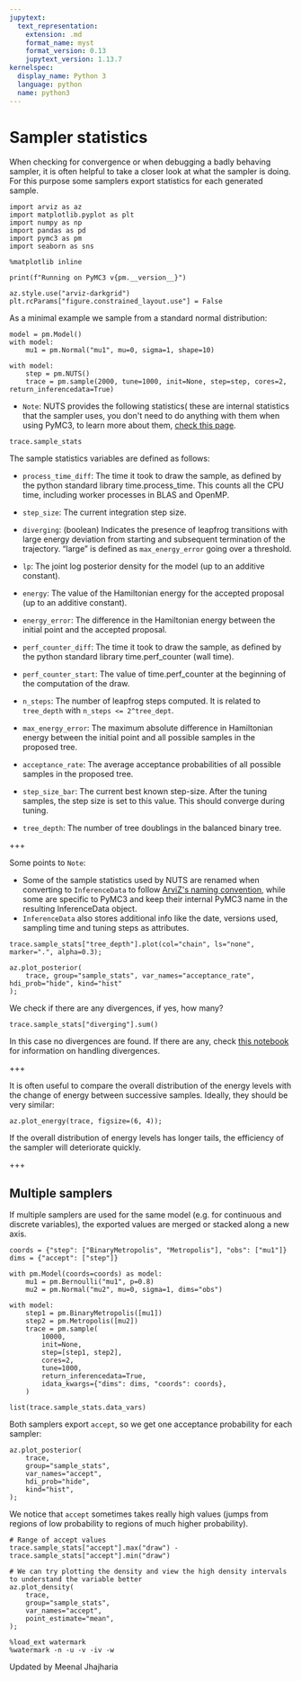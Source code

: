 ```yaml
---
jupytext:
  text_representation:
    extension: .md
    format_name: myst
    format_version: 0.13
    jupytext_version: 1.13.7
kernelspec:
  display_name: Python 3
  language: python
  name: python3
---
```


# Sampler statistics

When checking for convergence or when debugging a badly behaving
sampler, it is often helpful to take a closer look at what the
sampler is doing. For this purpose some samplers export
statistics for each generated sample.

```{code-cell} ipython3
import arviz as az
import matplotlib.pyplot as plt
import numpy as np
import pandas as pd
import pymc3 as pm
import seaborn as sns

%matplotlib inline

print(f"Running on PyMC3 v{pm.__version__}")
```

```{code-cell} ipython3
az.style.use("arviz-darkgrid")
plt.rcParams["figure.constrained_layout.use"] = False
```

As a minimal example we sample from a standard normal distribution:

```{code-cell} ipython3
model = pm.Model()
with model:
    mu1 = pm.Normal("mu1", mu=0, sigma=1, shape=10)
```

```{code-cell} ipython3
with model:
    step = pm.NUTS()
    trace = pm.sample(2000, tune=1000, init=None, step=step, cores=2, return_inferencedata=True)
```

- `Note`: NUTS provides the following statistics( these are internal statistics that the sampler uses, you don't need to do anything with them when using PyMC3, to learn more about them, [check this page](https://docs.pymc.io/api/inference.html#module-pymc3.step_methods.hmc.nuts).

```{code-cell} ipython3
trace.sample_stats
```

The sample statistics variables are defined as follows:

- `process_time_diff`: The time it took to draw the sample, as defined by the python standard library time.process_time. This counts all the CPU time, including worker processes in BLAS and OpenMP.

- `step_size`: The current integration step size.

- `diverging`: (boolean) Indicates the presence of leapfrog transitions with large energy deviation from starting and subsequent termination of the trajectory. “large” is defined as `max_energy_error` going over a threshold.

- `lp`: The joint log posterior density for the model (up to an additive constant).

- `energy`: The value of the Hamiltonian energy for the accepted proposal (up to an additive constant).

- `energy_error`: The difference in the Hamiltonian energy between the initial point and the accepted proposal.

- `perf_counter_diff`: The time it took to draw the sample, as defined by the python standard library time.perf_counter (wall time).

- `perf_counter_start`: The value of time.perf_counter at the beginning of the computation of the draw.

- `n_steps`: The number of leapfrog steps computed. It is related to `tree_depth` with `n_steps <= 2^tree_dept`.

- `max_energy_error`: The maximum absolute difference in Hamiltonian energy between the initial point and all possible samples in the proposed tree.

- `acceptance_rate`: The average acceptance probabilities of all possible samples in the proposed tree.

- `step_size_bar`: The current best known step-size. After the tuning samples, the step size is set to this value. This should converge during tuning.

- `tree_depth`: The number of tree doublings in the balanced binary tree.

+++

Some points to `Note`:
- Some of the sample statistics used by NUTS are renamed when converting to `InferenceData` to follow [ArviZ's naming convention](https://arviz-devs.github.io/arviz/schema/schema.html#sample-stats), while some are specific to PyMC3 and keep their internal PyMC3 name in the resulting InferenceData object.
- `InferenceData` also stores additional info like the date, versions used, sampling time and tuning steps as attributes.

```{code-cell} ipython3
trace.sample_stats["tree_depth"].plot(col="chain", ls="none", marker=".", alpha=0.3);
```

```{code-cell} ipython3
az.plot_posterior(
    trace, group="sample_stats", var_names="acceptance_rate", hdi_prob="hide", kind="hist"
);
```

We check if there are any divergences, if yes, how many?

```{code-cell} ipython3
trace.sample_stats["diverging"].sum()
```

In this case no divergences are found. If there are any, check [this notebook](https://github.com/pymc-devs/pymc-examples/blob/main/examples/diagnostics_and_criticism/Diagnosing_biased_Inference_with_Divergences.ipynb) for  information on handling divergences.

+++

It is often useful to compare the overall distribution of the
energy levels with the change of energy between successive samples.
Ideally, they should be very similar:

```{code-cell} ipython3
az.plot_energy(trace, figsize=(6, 4));
```

If the overall distribution of energy levels has longer tails, the efficiency of the sampler will deteriorate quickly.

+++

## Multiple samplers

If multiple samplers are used for the same model (e.g. for continuous and discrete variables), the exported values are merged or stacked along a new axis.

```{code-cell} ipython3
coords = {"step": ["BinaryMetropolis", "Metropolis"], "obs": ["mu1"]}
dims = {"accept": ["step"]}

with pm.Model(coords=coords) as model:
    mu1 = pm.Bernoulli("mu1", p=0.8)
    mu2 = pm.Normal("mu2", mu=0, sigma=1, dims="obs")
```

```{code-cell} ipython3
with model:
    step1 = pm.BinaryMetropolis([mu1])
    step2 = pm.Metropolis([mu2])
    trace = pm.sample(
        10000,
        init=None,
        step=[step1, step2],
        cores=2,
        tune=1000,
        return_inferencedata=True,
        idata_kwargs={"dims": dims, "coords": coords},
    )
```

```{code-cell} ipython3
list(trace.sample_stats.data_vars)
```

Both samplers export `accept`, so we get one acceptance probability for each sampler:

```{code-cell} ipython3
az.plot_posterior(
    trace,
    group="sample_stats",
    var_names="accept",
    hdi_prob="hide",
    kind="hist",
);
```

We notice that `accept` sometimes takes really high values (jumps from regions of low probability to regions of much higher probability).

```{code-cell} ipython3
# Range of accept values
trace.sample_stats["accept"].max("draw") - trace.sample_stats["accept"].min("draw")
```

```{code-cell} ipython3
# We can try plotting the density and view the high density intervals to understand the variable better
az.plot_density(
    trace,
    group="sample_stats",
    var_names="accept",
    point_estimate="mean",
);
```

```{code-cell} ipython3
%load_ext watermark
%watermark -n -u -v -iv -w
```

Updated by Meenal Jhajharia
